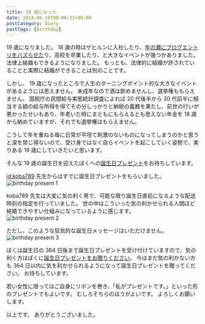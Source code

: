 ```yaml
---
title: 19 歳になった
date: 2014-06-16T00:00:21+09:00
postCategory: Diary
postTags: [Birthday]
---
```


19 歳になりました。
18 歳の時はゲヒルンに入社したり、[年の瀬にブログエントリをバズらせた](/2013/12/22/000222.html)り、高校を卒業したり、と大きなイベントが幾つかありました。
法律上結婚もできるようになりました。
もっとも、法律的に結婚が許されていることと実際に結婚ができることは別のことです。

しかし、 19 歳になったところで人生のターニングポイント的な大きなイベントがあるようには思えません。
未成年なので酒は飲めませんし、選挙権ももらえません。
国税庁の民間給与実態統計調査によれば 20 代後半から 30 代前半に相当する額の給与所得を得てその分しっかりと納税の義務を果たし、前世の行いが悪かったせいもあり、年老いた時にまともにもらえるとも思えない年金を 18 歳から納めていますが、それでも選挙権はもらえません。

こうして年を重ねる毎に日常が平坦て刺激のないものになってしまうのかと思うと涙を禁じ得ないので、受け身ではなく自らイベントを起こしていく姿勢で、実りある 19 歳にしていきたいと思います。

そんな 19 歳の誕生日を迎えたぼくへの[誕生日プレゼント](http://amzn.to/yosida95)をお待ちしています。

[id:koba789](http://blog.hatena.ne.jp/koba789/) 先生からはすでに誕生日プレゼントをもらいました。<br />
![birthday present 1](https://yosida95.com/photos/m5jkB.raw.jpeg)

koba789 先生は大変に気の利く男で、可能な限り誕生日直前になるような配送時刻の指定を行っていました。
世の中はこういった気の利かせられる人間ほど結婚できやすい仕組みになっているように感じます。<br />
![birthday present 2](https://yosida95.com/photos/438Oi.raw.jpeg)

ただし、このような狂気的な誕生日メッセージはいただけません。<br />
![birthday present 3](https://yosida95.com/photos/tckWb.raw.jpeg)

ぼくは誕生日の 364 日後まで誕生日プレゼントを受け付けていますので、気の利く方はぼくに[誕生日プレゼントをお贈りください](http://amzn.to/yosida95)。
今はまだ気の利かない方も 364 日以内に気を利かせられるようになって誕生日プレゼントを贈ってください。
お待ちしています。

若い女性に限ってはご自身にリボンを巻き、「私がプレゼントです。」といった形のプレゼントでもよいです。
むしろそちらのほうがよいです。
よろしくお願いします。

以上です。
ありがとうございました。
